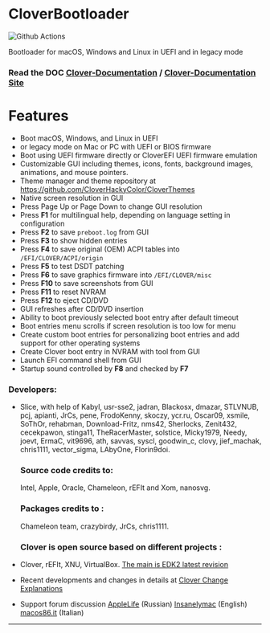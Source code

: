 
# CloverBootloader 
![Github Actions](https://github.com/CloverHackyColor/CloverBootloader/actions/workflows/main.yml/badge.svg?branch=main)

Bootloader for macOS, Windows and Linux in UEFI and in legacy mode
### Read the DOC [Clover-Documentation](https://github.com/CloverHackyColor/Clover-Documentation) / [Clover-Documentation Site](https://cloverhackycolor.github.io/Clover-Documentation/)

# Features

- Boot macOS, Windows, and Linux in UEFI
-  or legacy mode on Mac or PC with UEFI or BIOS firmware
- Boot using UEFI firmware directly or CloverEFI UEFI firmware emulation
- Customizable GUI including themes, icons, fonts, background images, animations, and mouse pointers.
- Theme manager and theme repository at https://github.com/CloverHackyColor/CloverThemes
- Native screen resolution in GUI
- Press Page Up or Page Down to change GUI resolution
- Press **F1** for multilingual help, depending on language setting in configuration
- Press **F2** to save `preboot.log` from GUI
- Press **F3** to show hidden entries
- Press **F4** to save original (OEM) ACPI tables into `/EFI/CLOVER/ACPI/origin`
- Press **F5** to test DSDT patching
- Press **F6** to save graphics firmware into `/EFI/CLOVER/misc`
- Press **F10** to save screenshots from GUI
- Press **F11** to reset NVRAM
- Press **F12** to eject CD/DVD
- GUI refreshes after CD/DVD insertion
- Ability to boot previously selected boot entry after default timeout
- Boot entries menu scrolls if screen resolution is too low for menu
- Create custom boot entries for personalizing boot entries and add support for other operating systems
- Create Clover boot entry in NVRAM with tool from GUI
- Launch EFI command shell from GUI
- Startup sound controlled by **F8** and checked by **F7**

### Developers:

*   Slice, with help of Kabyl, usr-sse2, jadran, Blackosx, dmazar, STLVNUB, pcj, apianti, JrCs, pene, FrodoKenny, skoczy, ycr.ru, Oscar09, xsmile, SoThOr, rehabman, Download-Fritz, nms42, Sherlocks, Zenit432, cecekpawon, stinga11, TheRacerMaster, solstice, Micky1979, Needy, joevt, ErmaC, vit9696, ath, savvas, syscl, goodwin\_c, clovy, jief\_machak, chris1111, vector\_sigma, LAbyOne, Florin9doi.
    
    ### Source code credits to:
    Intel, Apple, Oracle, Chameleon, rEFIt and Xom, nanosvg.
    
    ### Packages credits to :
    Chameleon team, crazybirdy, JrCs, chris1111.
    
    ### Clover is open source based on different projects :    
*   Clover, rEFIt, XNU, VirtualBox. [The main is EDK2 latest revision](https://github.com/CloverHackyColor/CloverBootloader)
*   Recent developments and changes in details at [Clover Change Explanations](https://www.insanelymac.com/forum/topic/304530-clover-change-explanations/)
*   Support forum discussion [AppleLife](https://applelife.ru/threads/clover.42089/) (Russian) [Insanelymac](https://www.insanelymac.com/forum/topic/284656-clover-general-discussion/) (English) [macos86.it](https://www.macos86.it/forum/46-clover/) (Italian)
---------------------------------------------------------
